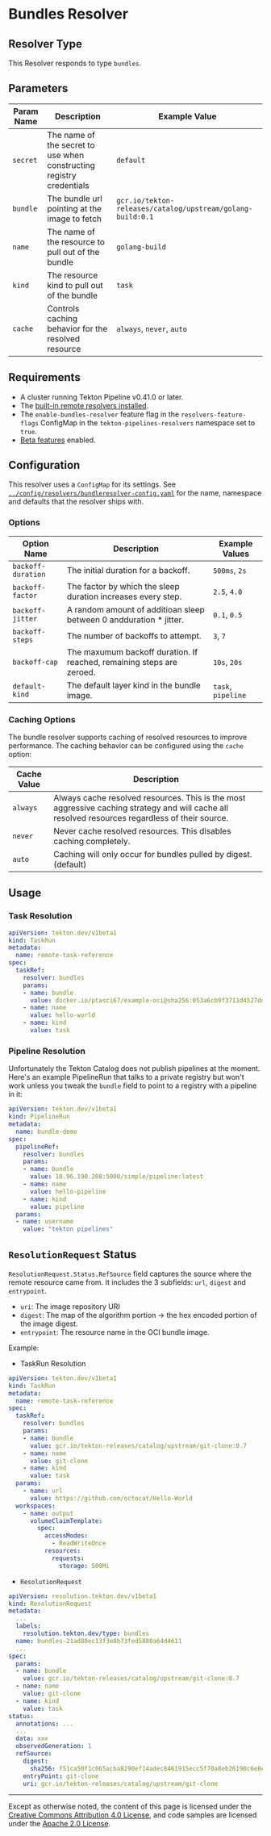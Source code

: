 <!--
---
linkTitle: "Bundles Resolver"
weight: 308
---
-->

# Bundles Resolver

## Resolver Type

This Resolver responds to type `bundles`.

## Parameters

| Param Name       | Description                                                                   | Example Value                                              |
|------------------|-------------------------------------------------------------------------------|------------------------------------------------------------|
| `secret` | The name of the secret to use when constructing registry credentials | `default`                                                  |
| `bundle`         | The bundle url pointing at the image to fetch                                 | `gcr.io/tekton-releases/catalog/upstream/golang-build:0.1` |
| `name`           | The name of the resource to pull out of the bundle                            | `golang-build`                                             |
| `kind`           | The resource kind to pull out of the bundle                                   | `task`                                                     |
| `cache`          | Controls caching behavior for the resolved resource                           | `always`, `never`, `auto`                                  |

## Requirements

- A cluster running Tekton Pipeline v0.41.0 or later.
- The [built-in remote resolvers installed](./install.md#installing-and-configuring-remote-task-and-pipeline-resolution).
- The `enable-bundles-resolver` feature flag in the `resolvers-feature-flags` ConfigMap
  in the `tekton-pipelines-resolvers` namespace set to `true`.
- [Beta features](./additional-configs.md#beta-features) enabled.

## Configuration

This resolver uses a `ConfigMap` for its settings. See
[`../config/resolvers/bundleresolver-config.yaml`](../config/resolvers/bundleresolver-config.yaml)
for the name, namespace and defaults that the resolver ships with.

### Options

| Option Name          | Description                                                       | Example Values        |
|----------------------|-------------------------------------------------------------------|-----------------------|
| `backoff-duration`   | The initial duration for a backoff.                               | `500ms`, `2s`         |
| `backoff-factor`     | The factor by which the sleep duration increases every step.      | `2.5`, `4.0`          |
| `backoff-jitter`     | A random amount of additioan sleep between 0 andduration * jitter.| `0.1`, `0.5`          |
| `backoff-steps`      | The number of backoffs to attempt.                                | `3`, `7`              |
| `backoff-cap`        | The maxumum backoff duration. If reached, remaining steps are zeroed.| `10s`, `20s`       |
| `default-kind`       | The default layer kind in the bundle image.                       | `task`, `pipeline`    |

### Caching Options

The bundle resolver supports caching of resolved resources to improve performance. The caching behavior can be configured using the `cache` option:

| Cache Value | Description |
|-------------|-------------|
| `always` | Always cache resolved resources. This is the most aggressive caching strategy and will cache all resolved resources regardless of their source. |
| `never` | Never cache resolved resources. This disables caching completely. |
| `auto` | Caching will only occur for bundles pulled by digest. (default) |

## Usage

### Task Resolution

```yaml
apiVersion: tekton.dev/v1beta1
kind: TaskRun
metadata:
  name: remote-task-reference
spec:
  taskRef:
    resolver: bundles
    params:
    - name: bundle
      value: docker.io/ptasci67/example-oci@sha256:053a6cb9f3711d4527dd0d37ac610e8727ec0288a898d5dfbd79b25bcaa29828
    - name: name
      value: hello-world
    - name: kind
      value: task
```

### Pipeline Resolution

Unfortunately the Tekton Catalog does not publish pipelines at the
moment. Here's an example PipelineRun that talks to a private registry
but won't work unless you tweak the `bundle` field to point to a
registry with a pipeline in it:

```yaml
apiVersion: tekton.dev/v1beta1
kind: PipelineRun
metadata:
  name: bundle-demo
spec:
  pipelineRef:
    resolver: bundles
    params:
    - name: bundle
      value: 10.96.190.208:5000/simple/pipeline:latest
    - name: name
      value: hello-pipeline
    - name: kind
      value: pipeline
  params:
  - name: username
    value: "tekton pipelines"
```

## `ResolutionRequest` Status
`ResolutionRequest.Status.RefSource` field captures the source where the remote resource came from. It includes the 3 subfields: `url`, `digest` and `entrypoint`.
- `uri`: The image repository URI
- `digest`: The map of the algorithm portion -> the hex encoded portion of the image digest.
- `entrypoint`: The resource name in the OCI bundle image.

Example:
- TaskRun Resolution
```yaml
apiVersion: tekton.dev/v1beta1
kind: TaskRun
metadata:
  name: remote-task-reference
spec:
  taskRef:
    resolver: bundles
    params:
    - name: bundle
      value: gcr.io/tekton-releases/catalog/upstream/git-clone:0.7
    - name: name
      value: git-clone
    - name: kind
      value: task
  params:
    - name: url
      value: https://github.com/octocat/Hello-World
  workspaces:
    - name: output
      volumeClaimTemplate:
        spec:
          accessModes:
            - ReadWriteOnce
          resources:
            requests:
              storage: 500Mi
```

- `ResolutionRequest`
```yaml
apiVersion: resolution.tekton.dev/v1beta1
kind: ResolutionRequest
metadata:
  ...
  labels:
    resolution.tekton.dev/type: bundles
  name: bundles-21ad80ec13f3e8b73fed5880a64d4611
  ...
spec:
  params:
  - name: bundle
    value: gcr.io/tekton-releases/catalog/upstream/git-clone:0.7
  - name: name
    value: git-clone
  - name: kind
    value: task
status:
  annotations: ...
  ...
  data: xxx
  observedGeneration: 1
  refSource:
    digest:
      sha256: f51ca50f1c065acba8290ef14adec8461915ecc5f70a8eb26190c6e8e0ededaf
    entryPoint: git-clone
    uri: gcr.io/tekton-releases/catalog/upstream/git-clone
```

---

Except as otherwise noted, the content of this page is licensed under the
[Creative Commons Attribution 4.0 License](https://creativecommons.org/licenses/by/4.0/),
and code samples are licensed under the
[Apache 2.0 License](https://www.apache.org/licenses/LICENSE-2.0).
